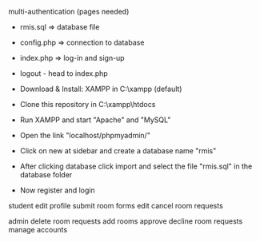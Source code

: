 multi-authentication (pages needed)

- rmis.sql => database file
- config.php => connection to database
- index.php => log-in and sign-up
- logout - head to index.php

- Download & Install: XAMPP in C:\xampp (default)
- Clone this repository in C:\xampp\htdocs
- Run XAMPP and start "Apache" and "MySQL"
- Open the link "localhost/phpmyadmin/"
- Click on new at sidebar and create a database name "rmis"
- After clicking database click import and select the file "rmis.sql" in the database folder
- Now register and login


student
edit profile
submit room forms
edit cancel room requests

admin
delete room requests
add rooms
approve decline room requests
manage accounts
